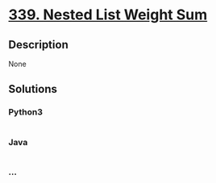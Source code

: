 # [339. Nested List Weight Sum](https://leetcode.com/problems/nested-list-weight-sum)

## Description
None


## Solutions


### Python3

```python

```

### Java

```java

```

### ...
```

```
